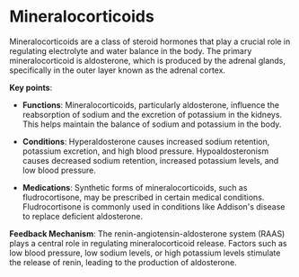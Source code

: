 <!--
source: gpt-3 + jph editing
tags: steroids hormones components
-->

# Mineralocorticoids

Mineralocorticoids are a class of steroid hormones that play a crucial role in regulating electrolyte and water balance in the body. The primary mineralocorticoid is aldosterone, which is produced by the adrenal glands, specifically in the outer layer known as the adrenal cortex.

**Key points**:

* **Functions**: Mineralocorticoids, particularly aldosterone, influence the reabsorption of sodium and the excretion of potassium in the kidneys. This helps maintain the balance of sodium and potassium in the body.

* **Conditions**: Hyperaldosterone causes increased sodium retention, potassium excretion, and high blood pressure. Hypoaldosteronism causes decreased sodium retention, increased potassium levels, and low blood pressure.

* **Medications**: Synthetic forms of mineralocorticoids, such as fludrocortisone, may be prescribed in certain medical conditions. Fludrocortisone is commonly used in conditions like Addison's disease to replace deficient aldosterone.

**Feedback Mechanism**: The renin-angiotensin-aldosterone system (RAAS) plays a central role in regulating mineralocorticoid release. Factors such as low blood pressure, low sodium levels, or high potassium levels stimulate the release of renin, leading to the production of aldosterone.
